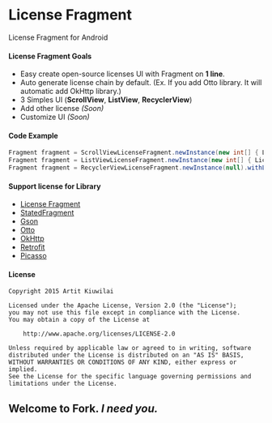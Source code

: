 # License Fragment
License Fragment for Android

#### License Fragment Goals
* Easy create open-source licenses UI with Fragment on **1 line**.
* Auto generate license chain by default. (Ex. If you add Otto library. It will automatic add OkHttp library.)
* 3 Simples UI (**ScrollView**, **ListView**, **RecyclerView**)
* Add other license *(Soon)*
* Customize UI *(Soon)*

#### Code Example
```java
Fragment fragment = ScrollViewLicenseFragment.newInstance(new int[] { LicenseID.GSON, LicenseID.RETROFIT });
Fragment fragment = ListViewLicenseFragment.newInstance(new int[] { LicenseID.RETROFIT }).withLicenseChain(false);
Fragment fragment = RecyclerViewLicenseFragment.newInstance(null).withLicenseChain(true);
```

#### Support license for Library
* [License Fragment](https://github.com/first087/Android-License-Fragment)
* [StatedFragment](https://github.com/nuuneoi/StatedFragment)
* [Gson](https://github.com/google/gson)
* [Otto](http://square.github.io/otto/)
* [OkHttp](http://square.github.io/okhttp/)
* [Retrofit](http://square.github.io/retrofit/)
* [Picasso](http://square.github.io/picasso/)

#### License
```
Copyright 2015 Artit Kiuwilai

Licensed under the Apache License, Version 2.0 (the "License");
you may not use this file except in compliance with the License.
You may obtain a copy of the License at

    http://www.apache.org/licenses/LICENSE-2.0

Unless required by applicable law or agreed to in writing, software
distributed under the License is distributed on an "AS IS" BASIS,
WITHOUT WARRANTIES OR CONDITIONS OF ANY KIND, either express or implied.
See the License for the specific language governing permissions and
limitations under the License.
```

## Welcome to Fork. *I need you.*
